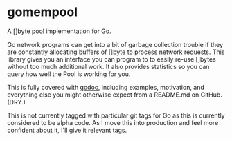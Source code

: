 # gomempool

A []byte pool implementation for Go.

Go network programs can get into a bit of garbage collection trouble if
they are constantly allocating buffers of []byte to process network
requests. This library gives you an interface you can program to to
easily re-use []bytes without too much additional work. It also
provides statistics so you can query how well the Pool is working for you.

This is fully covered with [godoc](http://godoc.org/github.com/thejerf/gomempool),
including examples, motivation, and everything else you might otherwise
expect from a README.md on GitHub. (DRY.)

This is not currently tagged with particular git tags for Go as this is
currently considered to be alpha code. As I move this into production and
feel more confident about it, I'll give it relevant tags.
